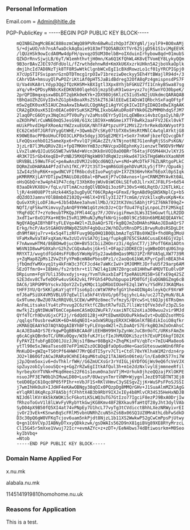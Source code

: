 ### Personal Information

Email.com = Admin@hitle.de

PGP-PublicKey = -----BEGIN PGP PUBLIC KEY BLOCK-----

        mQINBGZmgMcBEAC888ozmCWgQ89PVRn6BwRuIzhQp3fZKYgNl/jxylF9+BO0xAMj
        S/+djwUO/nh7nsAfwaDckAqOaie9183mfTQO5ABUXtTVr62SjgD561S1viMgEEVK
        /lQUzHSk9owIcdA0Mw4dpFH/qvxqzO5UM30elbB+oIXduinIrhybow8qd+01mubS
        QZkDrRnvSjwjLB/6yT/W1emhthvtjH0mn/Ka6Q1KfQhWL4K8vETVomEY8LykyQQm
        9B3orBAvZJEC97dFdUolL/fZrwthdehnwRd+KmXkU6XxzrkUHkn5A2jboVkaOplk
        dmj1hcId7AD8NzTjk8TF8RSwWtkClgnbWCxEgI1cBXdRowzLo1cf01yYRCPIGpj0
        X7cUpSTIFSvipanrGznDTDTmcg1rpOIw71breziwDeckyy5Eh4YtBWajlR94d+/3
        CAhrVDA+hmsuyQlPwPOZriKtiAf0pHT5JaBidBdreg32OfA8qPz4gmispnsdPS7F
        U/Va4VKA8rLYdyp3Qg2fQzKHSM+kBXIgtl3Xpx8YhjbFGKUZ7fI1CnkyBSwa87sg
        aYq/vR+QPDsyRN8cKxEDKN500lqehG5jmzp5EuK91woa+yxz7ojRSwnYO30bpeK/
        2prQPIBmqxqsxw8DLDT2qbKk0eKYk+2DX98Oj6KlzC5Iid5xN2jUUkdmcQARAQAB
        tBhQaUZhZGVyIDxhZG1pbkBoaXRsZS5kZT6JAlEEEwEIADsWIQRbchSxFaqOFtpf
        mSw2gEK0uxK5IAUCZmaAxwIbAwULCQgHAgIiAgYVCgkICwIEFgIDAQIeBwIXgAAK
        CRA2gEK0uxK5IEn0EACe00YSuKSKZPNLIkxbGAKuDRo8FYNk0GZbPMM0hdqSfJM7
        2laqOPcG6Otyx3NqCmiPTV0uPy/v2aMssOEYr5yO1nLqEWBexi4vbzCgaIyLhB/P
        oZKOhPWlrCuWNE0mQSJesG98/61Xc1BI9X+mNGmeiXTTF8wRk2aaFFV2JExl0vkT
        mUikPhvdIHpFXRoeAzYWZzxuEUGK/NhTFAPtpzuYP12MViZ2rhrRekdbXWVyotP3
        EC62Cm50TJGRfUYygGtWHE/+3QwmbZFcSKy07tbTX0x5HsRtMNlC4wtqlAYktjG8
        K90WE0acPPBoUHuCFDO3CLKP8x5dqyj3DSqE2MEY1+SeXr7nKmFjbzefQIvcgDkf
        LFeQQsxehbO125ameXpx6+PxvlQ7jHGAcZZt/kTNjnotRE7G1enRgRjSSsPsKGN/
        3jzLrB7l3MuQRUvZ8i+fpQ7MKHnYmB3zcMAVcpxD8EphnKyJienzwtTW9DV9rMWV
        LVxZluWvQJIuUSG5WE7wV9Ad+WVcn3Kk8nVOI0aO0BRrT64tajFO5M44HJvlKYJS
        4R3K7I5rGb4XeqED+PzNBJ5MXQFNgkW097dRqWJzsHkwd471kSTHg6WHxVXaoNhM
        URVBBLi59WuTFoC+peAwAnzDVMJ2s0Qcd6NQ3/w+sMd+aMcDTkF76ZLNRtgoPLkC
        DQRmZoDHARAA4Pfzd7xh1fKC/P72t3ST3+qmR6GUEgehDVuMJLy5jfTPr/Qpu4kj
        1ZwI4z5hyR6K+xgwdNCVFIfR6bcdsEIuoFwgtqU+IX7Z936HvhKmT6EoXl0pSIqk
        pKMRRMXjLAYYDTipwIMAUiD8zO8al+BPweXjP7vC0Avnos+lp+CRNMZMYAvKt0AL
        oHsQGbQre3w4ph41P47cdq/I3XbK0ojWUv8sWCOkLSEfu0JLlrxXCJF8LFS+6d54
        03aaDkVKX8U+/fqLv/UTlmACnzdgQlVBDkQi3oz6Pi30vS+H6LRqtD/J26TLkKLc
        ljR/4nH0U8P7tsHzk44K5p3ugDyUCf06CRpAg+GFmxE/9gnABd9gGN5KNplCp+b5
        dQZdO3JamnvYOlB8mb0Z102Qy+H6lX+DYEly3IJZf7cmGm/zVzk1lxqRvoKpN+Kx
        QuGvXtRjLoDFJAu+6Jb54DAee3ahvmllMbJ/X23tK3Vmi5AbhjtP1Z76NkT09qZ+
        NQfI/qFSkwYKimvuyZyAnQF9YHW1qGtzHcDJz+CQrfUu47FqIyLnpoLZtF2MSkqI
        YRqFdQCf7+zYo9eubTPKQpJFMl44Cgz7F/JOVvigiFmwn3LWs3I5mGuwtfLLR2DD
        3xdT1wr8xO1PXa+HE9nI5vR13MhuNJyMqfkNrGjsoBOl9Cz58Un6bMEAEQEAAYkC
        NgQYAQgAIBYhBFtyFLEVqo4W2l+ZLDaAQrS7ErkgBQJmZoDHAhsMAAoJEDaAQrS7
        Erkg/hcP/AxStGAHOVdRWp0ZSUhF4gbQuz2W/hDZutRnsDPSiBrwyRu0sRSDgLDt
        dh9MfAHju7rv+6x5q4TizRFFuvg9Op0HQ1B0QLbmAzTqSTBs0XWZ8+fhd0Rg3MoU
        VFaMxRwVaTAFxqXam/Kw3zUIvVsSA7Oj1aq/fupkgB7E5CSkA6CusaEX4EGjV2pl
        F7nAwxwHTM4/86BOHw0jucOH+BV51CbiiZHOnrz3i/4gSnCT7/j3PofT6Km1AOtn
        W6VN1D8wwPG0XahrG2hZvCGQxAwbsjGk+Sl+OFap2iDDKECDjvgWBeDOtqU0G3np
        RRYXTJ/wvgtdfGd4HsFFUBoSYWoHpVSy2JawbBmQas9MUJ1PZrRFVA5qLXW7739R
        y+ZqMap8ZpMs1ZVwZtFyYPmBcmN8ePbos0Pz1/c2aoQo61kWLKPyrCpdlnBEA3h4
        jfbQmdYwMXxyq1ty4kFnW3c3fCFJcd4e7aWKcIwV+1MJOMMtJDrfuU5f29arp6AM
        SEzOTfmrO++I8bHn/fs2rbthr+t1l7W2l4g1UN7Z0rgco81HHhwF4MQVTEu0lvOP
        DRpiunm+FgV7Uli350vxdyjs+ay/YvmTUkuxbIaPIfpeRAUiM15B+SEfxE9q42SZ
        S2E3dxv8CTwfeDOFw4uvSK42vkLfPFGh54POuhbpupo1PD0TGfjEuQGNBGZmg6cB
        DAC6/1RPGMPbYsckv3QoY2ZvIyKMQc11pDRbUIOUeFE2ql1WYv/YSdRVJ3KAQMas
        tHFF3YU/Qr5KKlpKaYjqtYf1so6pIccWtW7RPefgGY1he4OINg4sleykQcF9XrWF
        mfJ6aPSiUX4VM5VBLU97qEwlIla5kF4tVbVG/p6f5qjyhcL4a/uc2JTZyHuN/8LA
        Gx9Tume/BwZU07AzRRQV0LSCEW/wMP8z8mecTvfmzyS/QYcwS+Lt6QJpj6TRsQmn
        AnFmLitsakolYu4tzPnvug2C6zYktfCZButR7wfUZL7lliWztQfVe3dvFz3pZLSo
        mwfkjZigNtDWuWT6mCCepAemCASmQU2WuFk7/xaxiNTCG2oXia300wuu2vir9MJd
        QYf4TCrh9DvUGjxCPIJj/r6dQdO12Bj+KPtEDwmXDUOuPkk6wIvt+DuQDZsoYMtG
        /qqlqsf0usbrewKUK+6D+A6qNEO1+adxWSRUgzERXXCHBGmlKfBEdikIoiO8qfkr
        zKMAEQEAAYkD7AQYAQgAIBYhBFtyFLEVqo4W2l+ZLDaAQrS7ErkgBQJmZoOnAhsC
        AcAJEDaAQrS7ErkgwPQgBBkBCAAdFiEEHBH99H7pZynWcJuCBn9oTC/URKsFAmZm
        g6cACgkQBn9oTC/URKu0Qgv/W3bfuKJYicfIeJhMUODKi5zzth7ExUPI6kgfI02X
        FyPAYZIfubFgBIO01JUzJJNjs1fBmwr08Bgk2+ZhqPKinFV/qbTc+7mIU4Ma8eo6
        ytTl90e5xJWeaTsesd07eFP1mUZszOCBQqBfaOp6udHe+GaoSUtesuwoWUn6fRFe
        MnKuDO+gWZq+TS0tPf64HWH77MrQEdTI5yrv7CTi+Ctdl70xYKlhxW1M2rdzn4rp
        JO2+lB60GfzACwJRARa9CHhEI4quM6tuDq21TAJAHSn06teU/ln/Ea0dK577ni7W
        j2pJQnm5oxiv6+dvThklrfWH//G6ZmUCXsGr3rYdIGLj6YDfOGjWs9eQ6fcVeVJX
        spZuyzobIyloouSQc+g+GgZrRZwEgIItkAfQul3h+m1e2dzNxlvylEjmmneeRfil
        hyrbeyXnYTVNk+PKqdHees22F61s1eum0na3oVTjM+Urhuk0jhzeQQzajPXlOKPE
        nsuoJPF3E7W0b1hIMuwLD80+LusP/0UwzynTmrtVNM+WjygnlJezE9TGBTNT3Ej8
        teUD0EpC61Oqc0P05fPIhr+nVbJF1S+RKlVHmvC3ySESgvZjjK+WuSPsFPoSJSSI
        j7wmIhHkOuX+IJdHF4eKAwOBNgy38qOIx0PQzpDg8MMQrGHv+J1SuaAlmMZX1AgG
        eYlqRRl8KqRcpJF8A5bjfCFhhtX4B3b9RbY9IXJxIEy4b8MlvCR34S35HeHxNDJB
        NIJd6llKVrAk5kXWOKi5cFGkotLK5LWQ3uTG7GtIzo77IgciF8ezPJ9BxA0DrjIw
        fRhzoToGvV1l8lLWvFyVRybYtkGwjKG8Kmv48F2BXkau9faHtQT28yJht3dylVAb
        SyD04pX9B50fQ5XI4at74vPNpEy7U1hcL77vyTg3tCVdicctBhhLXezNRWyivrEI
        jvOr23vEk+KSnwnBqScFRlM5vbnUNRhZcuN5nZs6Bx06SQ1UZ0MnAthLdbFwSdkD
        D3c30pQ6gW0VFKqTcjov6uam5nkPjdt8NjzL1b11XS2WwkwP52gCwCmPpsPjUtwy
        Q+gn1C6VCVpJIABNyDTxxyQDkkzwk/gsDWAIs562D9nX81giBVg89XE8RYyMrzcL
        Cl15G45r5mXxe1Vwuj72Icr+evmAZYc+z+zDT+/EeN4bws74dBtiwosrkm+M0Seo
        kyIbVbq+
        =Ntob
        -----END PGP PUBLIC KEY BLOCK-----

### Domain Name Applied For

x.nu.mk

alabala.nu.mk

1145141919810homohome.nu.uk

### Reasons for Application

This is a test.